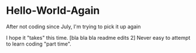 # Hello-World-Again
After not coding since July, I'm trying to pick it up again


I hope it "takes" this time.  [bla bla bla readme edits 2] Never easy to attempt to learn coding "part time".



